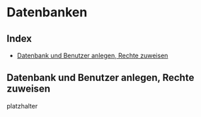 # Datenbanken


## Index

* [Datenbank und Benutzer anlegen, Rechte zuweisen](#datenbank-und-benutzer-anlegen-rechte-zuweisen)


## Datenbank und Benutzer anlegen, Rechte zuweisen

platzhalter